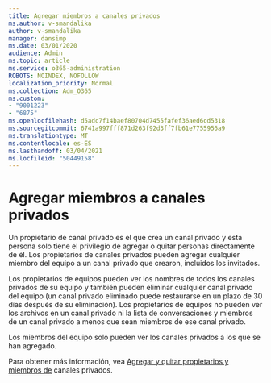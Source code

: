```yaml
---
title: Agregar miembros a canales privados
ms.author: v-smandalika
author: v-smandalika
manager: dansimp
ms.date: 03/01/2020
audience: Admin
ms.topic: article
ms.service: o365-administration
ROBOTS: NOINDEX, NOFOLLOW
localization_priority: Normal
ms.collection: Adm_O365
ms.custom:
- "9001223"
- "6875"
ms.openlocfilehash: d5adc7f14baef80704d7455fafef36aed6cd5318
ms.sourcegitcommit: 6741a997fff871d263f92d3ff7fb61e7755956a9
ms.translationtype: MT
ms.contentlocale: es-ES
ms.lasthandoff: 03/04/2021
ms.locfileid: "50449158"
---
```

# <a name="adding-members-to-private-channels"></a>Agregar miembros a canales privados

Un propietario de canal privado es el que crea un canal privado y esta persona solo tiene el privilegio de agregar o quitar personas directamente de él. Los propietarios de canales privados pueden agregar cualquier miembro del equipo a un canal privado que crearon, incluidos los invitados.

Los propietarios de equipos pueden ver los nombres de todos los canales privados de su equipo y también pueden eliminar cualquier canal privado del equipo (un canal privado eliminado puede restaurarse en un plazo de 30 días después de su eliminación). Los propietarios de equipos no pueden ver los archivos en un canal privado ni la lista de conversaciones y miembros de un canal privado a menos que sean miembros de ese canal privado.

Los miembros del equipo solo pueden ver los canales privados a los que se han agregado.

Para obtener más información, vea [Agregar y quitar propietarios y miembros de](https://docs.microsoft.com/MicrosoftTeams/private-channels#adding-and-removing-owners-and-members) canales privados.
